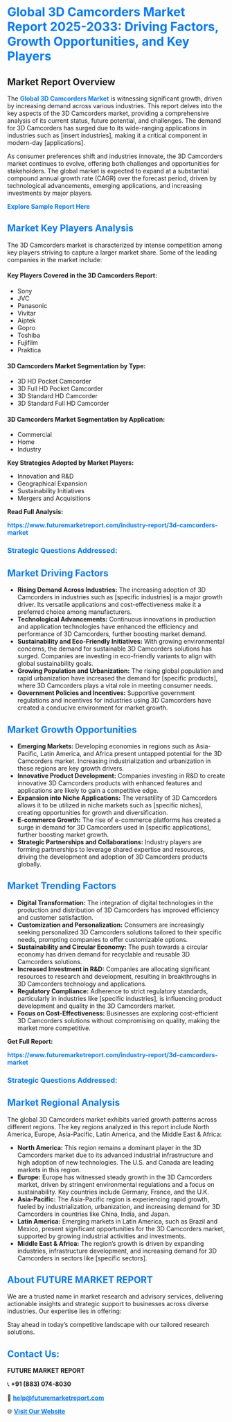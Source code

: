 <h1 style="color: #007BFF;">Global 3D Camcorders Market Report 2025-2033: Driving Factors, Growth Opportunities, and Key Players</h1>

<section id="overview">
<h2>Market Report Overview</h2>
<p>The <a href="https://www.futuremarketreport.com/industry-report/3d-camcorders-market" style="color: #007BFF; text-decoration: none;"><strong>Global 3D Camcorders Market</strong></a> is witnessing significant growth, driven by increasing demand across various industries. This report delves into the key aspects of the 3D Camcorders market, providing a comprehensive analysis of its current status, future potential, and challenges. The demand for 3D Camcorders has surged due to its wide-ranging applications in industries such as [insert industries], making it a critical component in modern-day [applications].</p>
<p>As consumer preferences shift and industries innovate, the 3D Camcorders market continues to evolve, offering both challenges and opportunities for stakeholders. The global market is expected to expand at a substantial compound annual growth rate (CAGR) over the forecast period, driven by technological advancements, emerging applications, and increasing investments by major players.</p>
</section>

<section id="overview">
<p><a href="https://www.futuremarketreport.com/request-sample/reportId=83456" style="color: #007BFF; text-decoration: none;"><strong>Explore Sample Report Here</strong></a></p>
</section>

<section id="key-players">
<h2 style="color: #007BFF;">Market Key Players Analysis</h2>
<p>The 3D Camcorders market is characterized by intense competition among key players striving to capture a larger market share. Some of the leading companies in the market include:</p>
<h4>Key Players Covered in the 3D Camcorders Report:</h4>
<ul><li>Sony</li><li>JVC</li><li>Panasonic</li><li>Vivitar</li><li>Aiptek</li><li>Gopro</li><li>Toshiba</li><li>Fujifilm</li><li>Praktica</li></ul>
<h4>3D Camcorders Market Segmentation by Type:</h4>
<ul><li>3D HD Pocket Camcorder</li><li>3D Full HD Pocket Camcorder</li><li>3D Standard HD Camcorder</li><li>3D Standard Full HD Camcorder</li></ul>

<h4>3D Camcorders Market Segmentation by Application:</h4>
<ul><li>Commercial</li><li>Home</li><li>Industry</li></ul>
<p><strong>Key Strategies Adopted by Market Players:</strong></p>
<ul>
<li>Innovation and R&D</li>
<li>Geographical Expansion</li>
<li>Sustainability Initiatives</li>
<li>Mergers and Acquisitions</li>
</ul>
</section>

<section>
<p><strong>Read Full Analysis: </strong></p><a href="https://www.futuremarketreport.com/industry-report/3d-camcorders-market" style="color: #007BFF; text-decoration: none;"><strong>https://www.futuremarketreport.com/industry-report/3d-camcorders-market</strong></a>
<h3 style="color: #007BFF;">Strategic Questions Addressed:</h3>
</section>

<section id="driving-factors">
<h2 style="color: #007BFF;">Market Driving Factors</h2>
<ul>
<li><strong>Rising Demand Across Industries:</strong> The increasing adoption of 3D Camcorders in industries such as [specific industries] is a major growth driver. Its versatile applications and cost-effectiveness make it a preferred choice among manufacturers.</li>
<li><strong>Technological Advancements:</strong> Continuous innovations in production and application technologies have enhanced the efficiency and performance of 3D Camcorders, further boosting market demand.</li>
<li><strong>Sustainability and Eco-Friendly Initiatives:</strong> With growing environmental concerns, the demand for sustainable 3D Camcorders solutions has surged. Companies are investing in eco-friendly variants to align with global sustainability goals.</li>
<li><strong>Growing Population and Urbanization:</strong> The rising global population and rapid urbanization have increased the demand for [specific products], where 3D Camcorders plays a vital role in meeting consumer needs.</li>
<li><strong>Government Policies and Incentives:</strong> Supportive government regulations and incentives for industries using 3D Camcorders have created a conducive environment for market growth.</li>
</ul>
</section>

<section id="growth-opportunities">
<h2 style="color: #007BFF;">Market Growth Opportunities</h2>
<ul>
<li><strong>Emerging Markets:</strong> Developing economies in regions such as Asia-Pacific, Latin America, and Africa present untapped potential for the 3D Camcorders market. Increasing industrialization and urbanization in these regions are key growth drivers.</li>
<li><strong>Innovative Product Development:</strong> Companies investing in R&D to create innovative 3D Camcorders products with enhanced features and applications are likely to gain a competitive edge.</li>
<li><strong>Expansion into Niche Applications:</strong> The versatility of 3D Camcorders allows it to be utilized in niche markets such as [specific niches], creating opportunities for growth and diversification.</li>
<li><strong>E-commerce Growth:</strong> The rise of e-commerce platforms has created a surge in demand for 3D Camcorders used in [specific applications], further boosting market growth.</li>
<li><strong>Strategic Partnerships and Collaborations:</strong> Industry players are forming partnerships to leverage shared expertise and resources, driving the development and adoption of 3D Camcorders products globally.</li>
</ul>
</section>

<section id="trending-factors">
<h2 style="color: #007BFF;">Market Trending Factors</h2>
<ul>
<li><strong>Digital Transformation:</strong> The integration of digital technologies in the production and distribution of 3D Camcorders has improved efficiency and customer satisfaction.</li>
<li><strong>Customization and Personalization:</strong> Consumers are increasingly seeking personalized 3D Camcorders solutions tailored to their specific needs, prompting companies to offer customizable options.</li>
<li><strong>Sustainability and Circular Economy:</strong> The push towards a circular economy has driven demand for recyclable and reusable 3D Camcorders solutions.</li>
<li><strong>Increased Investment in R&D:</strong> Companies are allocating significant resources to research and development, resulting in breakthroughs in 3D Camcorders technology and applications.</li>
<li><strong>Regulatory Compliance:</strong> Adherence to strict regulatory standards, particularly in industries like [specific industries], is influencing product development and quality in the 3D Camcorders market.</li>
<li><strong>Focus on Cost-Effectiveness:</strong> Businesses are exploring cost-efficient 3D Camcorders solutions without compromising on quality, making the market more competitive.</li>
</ul>
</section>

<section>
<p><strong>Get Full Report: </strong></p><a href="https://www.futuremarketreport.com/industry-report/3d-camcorders-market" style="color: #007BFF; text-decoration: none;"><strong>https://www.futuremarketreport.com/industry-report/3d-camcorders-market</strong></a>
<h3 style="color: #007BFF;">Strategic Questions Addressed:</h3>
</section>


<section id="regional-analysis">
<h2 style="color: #007BFF;">Market Regional Analysis</h2>
<p>The global 3D Camcorders market exhibits varied growth patterns across different regions. The key regions analyzed in this report include North America, Europe, Asia-Pacific, Latin America, and the Middle East & Africa:</p>
<ul>
<li><strong>North America:</strong> This region remains a dominant player in the 3D Camcorders market due to its advanced industrial infrastructure and high adoption of new technologies. The U.S. and Canada are leading markets in this region.</li>
<li><strong>Europe:</strong> Europe has witnessed steady growth in the 3D Camcorders market, driven by stringent environmental regulations and a focus on sustainability. Key countries include Germany, France, and the U.K.</li>
<li><strong>Asia-Pacific:</strong> The Asia-Pacific region is experiencing rapid growth, fueled by industrialization, urbanization, and increasing demand for 3D Camcorders in countries like China, India, and Japan.</li>
<li><strong>Latin America:</strong> Emerging markets in Latin America, such as Brazil and Mexico, present significant opportunities for the 3D Camcorders market, supported by growing industrial activities and investments.</li>
<li><strong>Middle East & Africa:</strong> The region’s growth is driven by expanding industries, infrastructure development, and increasing demand for 3D Camcorders in sectors like [specific sectors].</li>
</ul>
</section>

<footer>
<h2 style="color: #007BFF;">About FUTURE MARKET REPORT</h2>
<p>We are a trusted name in market research and advisory services, delivering actionable insights and strategic support to businesses across diverse industries. Our expertise lies in offering:</p>

<p>Stay ahead in today’s competitive landscape with our tailored research solutions.</p>

<h2 style="color: #007BFF;">Contact Us:</h2>
<p><strong>FUTURE MARKET REPORT</strong></p>
<p>📞 <strong>+91 (883) 074-8030</strong></p>
<p>📧 <strong><a href="mailto:help@futuremarketreport.com" style="color: #007BFF;">help@futuremarketreport.com</a></strong></p>
<p>🌐 <strong><a href="https://www.futuremarketreport.com/" style="color: #007BFF;">Visit Our Website</a></strong></p>
</footer>